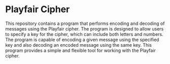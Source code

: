 # Playfair Cipher


This repository contains a program that performs encoding and decoding of messages using the Playfair cipher. The program is designed to allow users to specify a key for the cipher, which can include both letters and numbers. The program is capable of encoding a given message using the specified key and also decoding an encoded message using the same key. This program provides a simple and flexible tool for working with the Playfair cipher.
